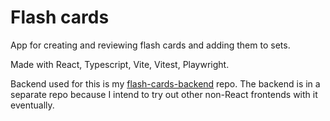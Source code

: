 # Flash cards

App for creating and reviewing flash cards and adding them to sets.

Made with React, Typescript, Vite, Vitest, Playwright.

Backend used for this is my [flash-cards-backend](https://github.com/kmsolomon/flash-cards-backend) repo.
The backend is in a separate repo because I intend to try out other non-React frontends with it eventually.
